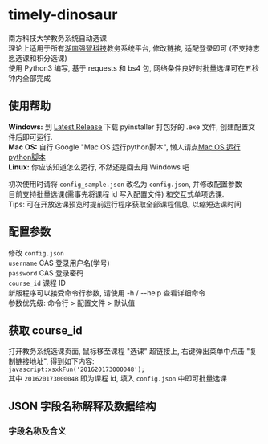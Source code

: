 # timely-dinosaur
南方科技大学教务系统自动选课    
理论上适用于所有[湖南强智科技](http://www.qzdatasoft.com/web/)教务系统平台, 修改链接, 适配登录即可 (不支持志愿选课和积分选课)    
使用 Python3 编写, 基于 requests 和 bs4 包, 网络条件良好时批量选课可在五秒钟内全部完成

## 使用帮助
**Windows:** 到 [Latest Release](https://github.com/CubicPill/timely-dinosaur/releases/latest) 下载 pyinstaller 打包好的 .exe 文件, 创建配置文件后即可运行.        
**Mac OS:** 自行 Google "Mac OS 运行python脚本", 懒人请点[Mac OS 运行python脚本](http://lmgtfy.com/?q=Mac+OS+%E8%BF%90%E8%A1%8Cpython%E8%84%9A%E6%9C%AC)        
**Linux:** 你应该知道怎么运行, 不然还是回去用 Windows 吧      

初次使用时请将 ```config_sample.json``` 改名为 ```config.json```, 并修改配置参数    
目前支持批量选课(需事先将课程 id 写入配置文件) 和交互式单项选课.     
Tips: 可在开放选课预览时提前运行程序获取全部课程信息, 以缩短选课时间


## 配置参数
修改 ```config.json```    
```username``` CAS 登录用户名(学号)    
```password``` CAS 登录密码    
```course_id``` 课程 ID     
新版程序可以接受命令行参数, 请使用 -h / --help 查看详细命令    
参数优先级: 命令行 > 配置文件 > 默认值     

## 获取 course_id
打开教务系统选课页面, 鼠标移至课程 "选课" 超链接上, 右键弹出菜单中点击 "复制链接地址", 得到如下内容:    
```javascript:xsxkFun('201620173000048');```    
其中 ```201620173000048``` 即为课程 id, 填入 ```config.json``` 中即可批量选课

## JSON 字段名称解释及数据结构

### 字段名称及含义

###